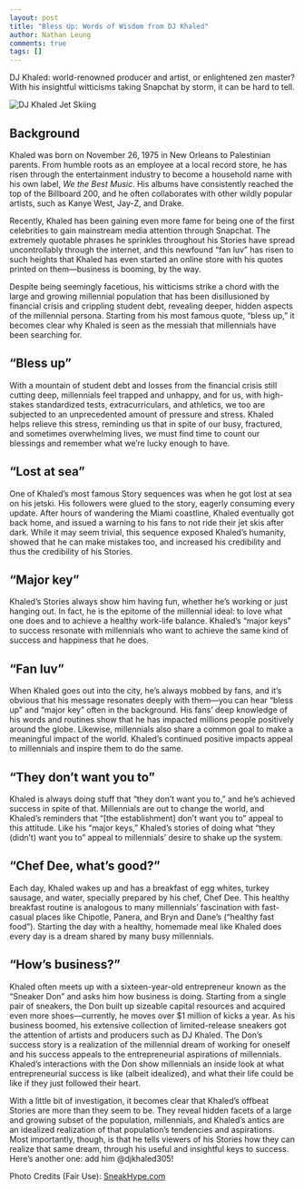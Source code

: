 ```yaml
---
layout: post
title: "Bless Up: Words of Wisdom from DJ Khaled"
author: Nathan Leung
comments: true
tags: []
---
```


DJ Khaled: world-renowned producer and artist, or enlightened zen master? With his insightful witticisms taking Snapchat by storm, it can be hard to tell.

![DJ Khaled Jet Skiing](https://usatsneakhype.files.wordpress.com/2015/12/dj-khaled-loast-at-sea.jpg)

## Background
Khaled was born on November 26, 1975 in New Orleans to Palestinian parents. From humble roots as an employee at a local record store, he has risen through the entertainment industry to become a household name with his own label, <i>We the Best Music</i>. His albums have consistently reached the top of the Billboard 200, and he often collaborates with other wildly popular artists, such as Kanye West, Jay-Z, and Drake.

Recently, Khaled has been gaining even more fame for being one of the first celebrities to gain mainstream media attention through Snapchat. The extremely quotable phrases he sprinkles throughout his Stories have spread uncontrollably through the internet, and this newfound “fan luv” has risen to such heights that Khaled has even started an online store with his quotes printed on them—business is booming, by the way.

Despite being seemingly facetious, his witticisms strike a chord with the large and growing millennial population that has been disillusioned by financial crisis and crippling student debt, revealing deeper, hidden aspects of the millennial persona.  Starting from his most famous quote, “bless up,” it becomes clear why Khaled is seen as the messiah that millennials have been searching for.

## “Bless up”
With a mountain of student debt and losses from the financial crisis still cutting deep, millennials feel trapped and unhappy, and for us, with high-stakes standardized tests, extracurriculars, and athletics, we too are subjected to an unprecedented amount of pressure and stress. Khaled helps relieve this stress, reminding us that in spite of our busy, fractured, and sometimes overwhelming lives, we must find time to count our blessings and remember what we’re lucky enough to have.

## “Lost at sea”
One of Khaled’s most famous Story sequences was when he got lost at sea on his jetski. His followers were glued to the story, eagerly consuming every update. After hours of wandering the Miami coastline, Khaled eventually got back home, and issued a warning to his fans to not ride their jet skis after dark. While it may seem trivial, this sequence exposed Khaled’s humanity, showed that he can make mistakes too, and increased his credibility and thus the credibility of his Stories.

## “Major key”
Khaled’s Stories always show him having fun, whether he’s working or just hanging out.  In fact, he is the epitome of the millennial ideal: to love what one does and to achieve a healthy work-life balance. Khaled’s “major keys” to success resonate with millennials who want to achieve the same kind of success and happiness that he does.

## “Fan luv”
When Khaled goes out into the city, he’s always mobbed by fans, and it’s obvious that his message resonates deeply with them—you can hear “bless up” and “major key” often in the background. His fans’ deep knowledge of his words and routines show that he has impacted millions people positively around the globe. Likewise, millennials also share a common goal to make a meaningful impact of the world. Khaled’s continued positive impacts appeal to millennials and inspire them to do the same.

## “They don’t want you to”
Khaled is always doing stuff that “they don’t want you to,” and he’s achieved success in spite of that. Millennials are out to change the world, and Khaled’s reminders that “[the establishment] don’t want you to” appeal to this attitude.  Like his “major keys,” Khaled’s stories of doing what “they (didn’t) want you to” appeal to millennials’ desire to shake up the system.

## “Chef Dee, what’s good?”
Each day, Khaled wakes up and has a breakfast of egg whites, turkey sausage, and water, specially prepared by his chef, Chef Dee. This healthy breakfast routine is analogous to many millennials’ fascination with fast-casual places like Chipotle, Panera, and Bryn and Dane’s (“healthy fast food”). Starting the day with a healthy, homemade meal like Khaled does every day is a dream shared by many busy millennials.

## “How’s business?”
Khaled often meets up with a sixteen-year-old entrepreneur known as the “Sneaker Don” and asks him how business is doing. Starting from a single pair of sneakers, the Don built up sizeable capital resources and acquired even more shoes—currently, he moves over  $1 million of kicks a year. As his business boomed, his extensive collection of limited-release sneakers got the attention of artists and producers such as DJ Khaled. The Don’s success story is a realization of the millennial dream of working for oneself and his success appeals to the entrepreneurial aspirations of millennials.  Khaled’s interactions with the Don show millennials an inside look at what entrepreneurial success is like (albeit idealized), and what their life could be like if they just followed their heart.

With a little bit of investigation, it becomes clear that Khaled’s offbeat Stories are more than they seem to be. They  reveal hidden facets of a large and growing subset of the population, millennials, and Khaled’s antics are an idealized realization of that population’s tendencies and aspirations. Most importantly, though, is that he tells viewers of his Stories how they can realize that same dream, through his useful and insightful keys to success. Here’s another one: add him @djkhaled305!

Photo Credits (Fair Use): [SneakHype.com](https://usatsneakhype.files.wordpress.com/2015/12/dj-khaled-loast-at-sea.jpg)
